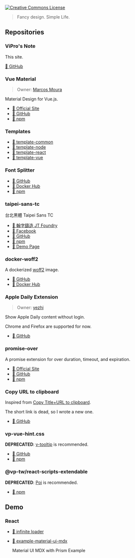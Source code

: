 <a rel="license" href="http://creativecommons.org/licenses/by-sa/4.0/"><img alt="Creative Commons License" style="border-width:0" src="https://i.creativecommons.org/l/by-sa/4.0/80x15.png" /></a>

> Fancy design. Simple Life.

## Repositories

### ViPro's Note

This site.

[🔗 GitHub](https://github.com/VdustR/VdustR.github.io)

### Vue Material <Badge text="Core Developer" />

> Owner: [Marcos Moura](https://github.com/marcosmoura)

Material Design for Vue.js.

- [🔗 Official Site](https://vuematerial.io/)
- [🔗 GitHub](https://github.com/vuematerial/vue-material)
- [🔗 npm](https://www.npmjs.com/package/vue-material)

### Templates

- [🔗 template-common](https://github.com/VdustR/template-common)
- [🔗 template-node](https://github.com/VdustR/template-node)
- [🔗 template-react](https://github.com/VdustR/template-react)
- [🔗 template-vue](https://github.com/VdustR/template-vue)

### Font Splitter

- [🔗 GitHub](https://github.com/VdustR/font-splitter)
- [🔗 Docker Hub](https://hub.docker.com/r/vdustr/font-splitter)
- [🔗 npm](https://www.npmjs.com/package/font-splitter)

### taipei-sans-tc <Badge text="Publish Only" /> <Badge text="Demo Page" />

台北黑體 Taipei Sans TC

- [🔗 翰字鑄造 JT Foundry](https://sites.google.com/view/jtfoundry)
- [🔗 Facebook](https://www.facebook.com/jtfoundry/)
- [🔗 GitHub](https://github.com/VdustR/taipei-sans-tc)
- [🔗 npm](https://www.npmjs.com/package/taipei-sans-tc)
- [🔗 Demo Page](https://vdustr.github.io/taipei-sans-tc/)

### docker-woff2

A dockerized [woff2](https://github.com/google/woff2) image.

- [🔗 GitHub](https://github.com/VdustR/docker-woff2)
- [🔗 Docker Hub](https://hub.docker.com/r/vdustr/woff2)

### Apple Daily Extension <Badge text="Collaborator" />

> Owner: [yezhi](https://github.com/yezhi780625)

Show Apple Daily content without login.

Chrome and Firefox are supported for now.

- [🔗 GitHub](https://github.com/yezhi780625/apple-daily-extension)

### promise-over

A promise extension for over duration, timeout, and expiration.

- [🔗 Official Site](https://vdustr.github.io/promise-over/)
- [🔗 GitHub](https://github.com/VdustR/promise-over)
- [🔗 npm](https://www.npmjs.com/package/promise-over)

### Copy URL to clipboard

Inspired from [Copy Title+URL to clipboard](https://chrome.google.com/webstore/detail/copy-title%20url-to-clipboa/hbnaclhngkhpmpgmfakaghgjbblokeeh).

The short link is dead, so I wrote a new one.

- [🔗 GitHub](https://github.com/VdustR/Copy-URL-to-clipboard)

### vp-vue-hint.css <Badge text="deprecated" type="error" />

**DEPRECATED**: [v-tooltip](https://akryum.github.io/v-tooltip) is recommended.

- [🔗 GitHub](https://github.com/VdustR/vue-hint.css)
- [🔗 npm](https://www.npmjs.com/package/vp-vue-hint.css)

### @vp-tw/react-scripts-extendable <Badge text="deprecated" type="error" />

**DEPRECATED**: [Poi](https://poi.js.org/) is recommended.

- [🔗 npm](https://www.npmjs.com/package/@vp-tw/react-scripts-extendable)

## Demo

### React

- [🔗 infinite loader](https://codesandbox.io/s/infinite-loader-gbykj)

- [🔗 example-material-ui-mdx](https://github.com/VdustR/example-material-ui-mdx)

  Material UI MDX with Prism Example
